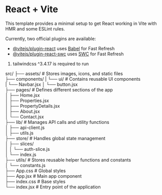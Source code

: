 # React + Vite

This template provides a minimal setup to get React working in Vite with HMR and some ESLint rules.

Currently, two official plugins are available:

- [@vitejs/plugin-react](https://github.com/vitejs/vite-plugin-react/blob/main/packages/plugin-react/README.md) uses [Babel](https://babeljs.io/) for Fast Refresh
- [@vitejs/plugin-react-swc](https://github.com/vitejs/vite-plugin-react-swc) uses [SWC](https://swc.rs/) for Fast Refresh

<!-- npx tailwindcss init -p  -->
1. tailwindcss ^3.4.17 is required to run

<!-- Folder Structure Description (src) -->
src/
├── assets/                # Stores images, icons, and static files  
├── components/ 
|   └── ui/           # Contains reusable UI components  
|       └── Navbar.jsx
│       └── button.jsx    
├── pages/                 # Defines different sections of the app  
│   ├── Home.jsx  
│   ├── Properties.jsx  
│   ├── PropertyDetails.jsx  
│   ├── About.jsx  
│   └── Contact.jsx  
├── lib/                   # Manages API calls and utility functions  
│   ├── api-client.js  
│   ├── utils.js  
├── store/                 # Handles global state management  
│   ├── slices/  
│   │   └── auth-slice.js  
│   └── index.js  
├── utils/                 # Stores reusable helper functions and constants  
│   └── constants.js  
├── App.css                # Global styles  
├── App.jsx                # Main app component  
├── index.css              # Base styles  
└── index.jsx              # Entry point of the application  
